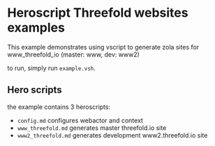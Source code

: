# Heroscript Threefold websites examples

This example demonstrates using vscript to generate zola sites for www_threefold_io (master: www, dev: www2)

to run, simply run `example.vsh`.

## Hero scripts

the example contains 3 heroscripts:
- `config.md` configures webactor and context
- `www_threefold.md` generates master threefold.io site
- `www2_threefold.md` generates development www2.threefold.io site
